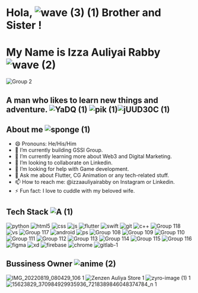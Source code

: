 # Hola, ![wave (3) (1)](https://user-images.githubusercontent.com/103131773/187973296-7c610234-fa8d-4e94-b331-043c92220907.gif) Brother and Sister ! 
# My Name is Izza Auliyai Rabby ![wave (2)](https://user-images.githubusercontent.com/103131773/187973327-b52faccd-41c2-4a2b-ac58-5756aa19f135.gif) 
![Group 2](https://user-images.githubusercontent.com/103131773/187741141-68ff1190-f434-4e4f-ad6b-98be72fe8e8a.png)
## A man who likes to learn new things and adventure. ![YaDQ (1)](https://user-images.githubusercontent.com/103131773/187975418-51e32d91-a030-410a-bc1b-a25fe18c84ed.gif) ![pik (1)](https://user-images.githubusercontent.com/103131773/188007761-f1664b65-6c6e-414a-babe-1691307d5a43.gif)![jUUD30C (1)](https://user-images.githubusercontent.com/103131773/188007776-d91470ec-6312-453d-9341-adf523cbb885.gif)




## About me ![sponge (1)](https://user-images.githubusercontent.com/103131773/187973757-7f1cebc9-e682-440d-a614-72c803e5bb3f.gif) 
- 😄 Pronouns: He/His/Him
- 🔭 I’m currently building GSSI Group.
- 🌱 I’m currently learning more about Web3 and Digital Marketing.
- 👯 I’m looking to collaborate on Linkedin.
- 🤔 I’m looking for help with Game development. 
- 💬 Ask me about Flutter, CG Animation or any tech-related stuff.
- 📫 How to reach me: @izzaauliyairabby on Instagram or Linkedin.
- ⚡ Fun fact: I love to cuddle with my beloved wife.

## Tech Stack ![A (1)](https://user-images.githubusercontent.com/103131773/187974065-fe17b4c6-90a1-4c51-8470-32d040e25e96.gif) 

![python](https://user-images.githubusercontent.com/103131773/188166664-ec384f23-02be-4909-9da8-cb0c03519577.png)
![html5](https://user-images.githubusercontent.com/103131773/188166520-b4f4dfb9-de84-42f4-92d0-1523e3d4cec9.png)
![css](https://user-images.githubusercontent.com/103131773/188166540-cfc52284-1c66-41f7-b806-d86dc12103a4.png)
![js](https://user-images.githubusercontent.com/103131773/188166586-0599e7c9-c3d0-477c-b0bd-7ec73026c766.png)
![flutter](https://user-images.githubusercontent.com/103131773/188166622-772b9296-20c5-4a73-99a5-b3206e55615d.png)
![swift](https://user-images.githubusercontent.com/103131773/188166778-5582f7ed-84c6-4189-a001-1851739ea665.png)
![git](https://user-images.githubusercontent.com/103131773/188166638-9888ff7e-89b6-4757-a07e-3c2e6d48265c.png)
![c++](https://user-images.githubusercontent.com/103131773/188166690-4a6000fc-ce30-4bc8-844f-aef57ab36b73.png)
![Group 118](https://user-images.githubusercontent.com/103131773/188166707-482a61b1-05ad-48b2-badd-c1bffc965b44.png)
![vs](https://user-images.githubusercontent.com/103131773/188166721-8ee67d7a-1d61-4935-9484-985fb9320c8e.png)
![Group 117](https://user-images.githubusercontent.com/103131773/188166736-818a4d64-f059-4626-8e74-7179302f5f25.png)
![android](https://user-images.githubusercontent.com/103131773/188166912-cb2fe1de-3fee-44f4-8bb1-45c34fca4ff0.png)
![ps](https://user-images.githubusercontent.com/103131773/188167024-d3ff2fd0-1e0a-450f-91bc-e5ffe121e8b6.png)
![Group 108](https://user-images.githubusercontent.com/103131773/188167097-461b1fef-2d35-4dfe-952e-ef34d1218b94.png)
![Group 109](https://user-images.githubusercontent.com/103131773/188167116-948522ee-8b04-430d-b392-f4f4fd2ead6d.png)
![Group 110](https://user-images.githubusercontent.com/103131773/188167127-c4315bf4-170c-41bc-bec9-c4f9d02fd472.png)
![Group 111](https://user-images.githubusercontent.com/103131773/188167132-c71427b5-2d13-41f2-beab-51610f3cc94a.png)
![Group 112](https://user-images.githubusercontent.com/103131773/188167141-c54d0aff-c501-4472-8d1c-388a5e6a3b52.png)
![Group 113](https://user-images.githubusercontent.com/103131773/188167150-e72280f0-052d-4114-b1a5-714c876b5d01.png)
![Group 114](https://user-images.githubusercontent.com/103131773/188167153-e85df29b-faab-4ca3-a62e-ab2d17957bef.png)
![Group 115](https://user-images.githubusercontent.com/103131773/188167159-f0c5d70b-2c15-402c-91aa-ec053c3655d4.png)
![Group 116](https://user-images.githubusercontent.com/103131773/188167166-5073fc13-3b21-4cef-a1c3-3105df9b0a39.png)
![figma](https://user-images.githubusercontent.com/103131773/188167207-d4cd6b27-3052-4637-b22a-82bcaa53e54f.png)
![xd](https://user-images.githubusercontent.com/103131773/188167284-b6320bce-23ce-4c28-b340-b5e0712c3e25.png)
![firebase](https://user-images.githubusercontent.com/103131773/188167213-81e7b952-4284-401e-99e9-7fbcb007b65c.png)
![chrome](https://user-images.githubusercontent.com/103131773/188167642-212e719e-f4db-454e-8a20-ece99c6628d4.png)
![gitlab-1](https://user-images.githubusercontent.com/103131773/188167661-67b3c79c-b6fc-4964-9bb9-b6952812f5b0.png)



## Bussiness Owner ![anime (2)](https://user-images.githubusercontent.com/103131773/187974784-4e58dd86-ffaf-4c25-a32b-10ec1d89e6a8.gif) 


![IMG_20220819_080429_106 1](https://user-images.githubusercontent.com/103131773/187739754-efc044f0-0e88-4997-a3bf-5055b0f3cc4a.png)
![Zenzen Auliya Store 1](https://user-images.githubusercontent.com/103131773/187739757-5f89e762-fc20-479b-add1-a7e18e8a84e0.png)
![zyro-image (1) 1](https://user-images.githubusercontent.com/103131773/187739758-bdeb6902-8fb7-4781-8ed1-599ff4d768aa.png) 
![15623829_370984929935936_7218389846048374784_n 1](https://user-images.githubusercontent.com/103131773/187739761-f8da11d6-5287-46b3-8bbd-421bd0d96db0.png)
